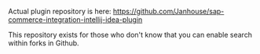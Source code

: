 Actual plugin repository is here: https://github.com/Janhouse/sap-commerce-integration-intellij-idea-plugin

This repository exists for those who don't know that you can enable search within forks in Github.
